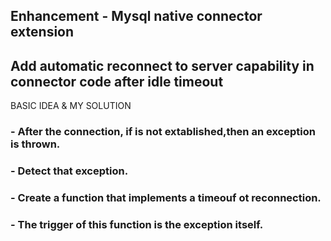 
<h2>Enhancement - Mysql native connector extension</h2>
<h2>Add automatic reconnect to server capability in connector code after idle timeout</h2>

BASIC IDEA & MY SOLUTION

<h3>- After the connection, if is not extablished,then an exception is thrown.</h3>
<h3>- Detect that exception.</h3>
<h3>- Create a function that implements a timeouf ot reconnection.</h3>
<h3>- The trigger of this function is the exception itself. </h3>

